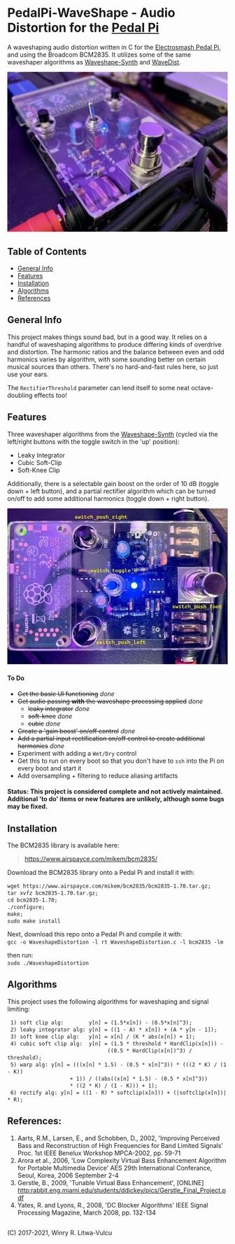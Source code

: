 # PedalPi-WaveShape - Audio Distortion for the [Pedal Pi](https://www.electrosmash.com/pedal-pi) #
A waveshaping audio distortion written in C for the [Electrosmash Pedal Pi](https://www.electrosmash.com/pedal-pi), and using the Broadcom BCM2835. It utilizes some of the same waveshaper algorithms as [Waveshape-Synth](https://github.com/vulcu/waveshape-synth) and [WaveDist](https://github.com/vulcu/wavedist).

![Electrosmash-PedalPi-Front-Angle](/images/Electrosmash_PedalPi_Front_Angle.jpeg)

## Table of Contents ##
* [General Info](#general-info)
* [Features](#features)
* [Installation](#installation)
* [Algorithms](#algorithms)
* [References](#references)

## General Info
This project makes things sound bad, but in a good way. It relies on a handful of waveshaping algorithms to produce differing kinds of overdrive and distortion. The harmonic ratios and the balance between even and odd harmonics varies by algorithm, with some sounding better on certain musical sources than others. There's no hard-and-fast rules here, so just use your ears.

The `RectifierThreshold` parameter can lend itself to some neat octave-doubling effects too!

## Features ##
Three waveshaper algorithms from the [Waveshape-Synth](https://github.com/vulcu/waveshape-synth) (cycled via the left/right buttons with the toggle switch in the 'up' position):
* Leaky Integrator
* Cubic Soft-Clip
* Soft-Knee Clip

Additionally, there is a selectable gain boost on the order of 10 dB (toggle down + left button), and a partial rectifier algorithm which can be turned on/off to add some additional harmonics (toggle down + right button).

![Electrosmash-PedalPi-Top-View-text](/images/Electrosmash_PedalPi_Top_View_text.jpeg)

#### To Do ####
* ~~Get the basic UI functioning~~ _done_
* ~~Get audio passing **with** the waveshape processing applied~~ _done_
  * ~~leaky integrator~~ _done_
  * ~~soft-knee~~ _done_
  * ~~cubic~~ _done_
* ~~Create a 'gain boost' on/off control~~ _done_
* ~~Add a partial input rectification on/off control to create additional harmonics~~ _done_
* Experiment with adding a `Wet/Dry` control
* Get this to run on every boot so that you don't have to `ssh` into the Pi on every boot and start it
* Add oversampling + filtering to reduce aliasing artifacts

#### Status: This project is considered complete and not actively maintained. Additional 'to do' items or new features are unlikely, although some bugs may be fixed. ####

## Installation ##
The BCM2835 library is available here:
> https://www.airspayce.com/mikem/bcm2835/

Download the BCM2835 library onto a Pedal Pi and install it with:
```shell
wget https://www.airspayce.com/mikem/bcm2835/bcm2835-1.70.tar.gz;
tar xvfz bcm2835-1.70.tar.gz;
cd bcm2835-1.70;
./configure;
make;
sudo make install
```

Next, download this repo onto a Pedal Pi and compile it with:  
`gcc -o WaveshapeDistortion -l rt WaveshapeDistortion.c -l bcm2835 -lm`
  
then run:  
`sudo ./WaveshapeDistortion`

## Algorithms ##
This project uses the following algorithms for waveshaping and signal limiting:
```
 1) soft clip alg:        y[n] = (1.5*x[n]) - (0.5*x[n]^3);
 2) leaky integrator alg: y[n] = ((1 - A) * x[n]) + (A * y[n - 1]);
 3) soft knee clip alg:   y[n] = x[n] / (K * abs(x[n]) + 1);
 4) cubic soft clip alg:  y[n] = (1.5 * threshold * HardClip(x[n])) -
                                ((0.5 * HardClip(x[n])^3) / threshold);
 5) warp alg: y[n] = (((x[n] * 1.5) - (0.5 * x[n]^3)) * (((2 * K) / (1 - K))
                    + 1)) / ((abs((x[n] * 1.5) - (0.5 * x[n]^3)) 
                    * ((2 * K) / (1 - K))) + 1);
 6) rectify alg: y[n] = ((1 - R) * softclip(x[n])) + (|softclip(x[n])| * R);
```

## References: ##
1)  Aarts, R.M., Larsen, E., and Schobben, D., 2002, 'Improving Perceived Bass and Reconstruction of High Frequencies for Band Limited Signals' Proc. 1st IEEE Benelux Workshop MPCA-2002, pp. 59-71
 2) Arora et al., 2006, 'Low Complexity Virtual Bass Enhancement Algorithm for Portable Multimedia Device' AES 29th International Conferance, Seoul, Korea, 2006 September 2-4
 3) Gerstle, B., 2009, 'Tunable Virtual Bass Enhancement', [ONLINE] <http:rabbit.eng.miami.edu/students/ddickey/pics/Gerstle_Final_Project.pdf>
 4) Yates, R. and Lyons, R., 2008, 'DC Blocker Algorithms' IEEE Signal Processing Magazine, March 2008, pp. 132-134

## ##
(C) 2017-2021, Winry R. Litwa-Vulcu
